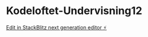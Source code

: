 # Kodeloftet-Undervisning12

[Edit in StackBlitz next generation editor ⚡️](https://stackblitz.com/~/github.com/AndereX-dev/Kodeloftet-Undervisning12)